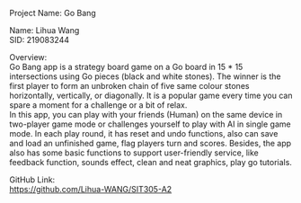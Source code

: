 Project Name:
Go Bang

Name: Lihua Wang  
SID: 219083244

Overview:   
Go Bang app is a strategy board game on a Go board in 15 * 15 intersections using Go pieces (black and white stones). The winner is the first player to form an unbroken chain of five same colour stones horizontally, vertically, or diagonally. It is a popular game every time you can spare a moment for a challenge or a bit of relax.   
In this app, you can play with your friends (Human) on the same device in two-player game mode or challenges yourself to play with AI in single game mode. In each play round, it has reset and undo functions, also can save and load an unfinished game, flag players turn and scores. Besides, the app also has some basic functions to support user-friendly service, like feedback function, sounds effect, clean and neat graphics, play go tutorials.

GitHub Link:  
https://github.com/Lihua-WANG/SIT305-A2
